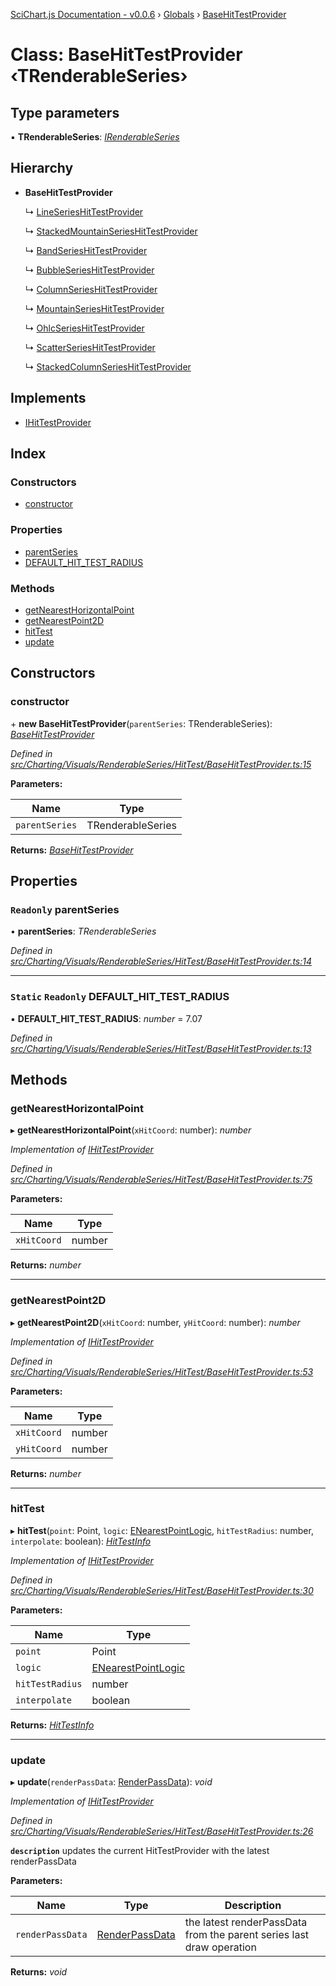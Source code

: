 [SciChart.js Documentation - v0.0.6](../README.md) › [Globals](../globals.md) › [BaseHitTestProvider](basehittestprovider.md)

# Class: BaseHitTestProvider ‹**TRenderableSeries**›

## Type parameters

▪ **TRenderableSeries**: *[IRenderableSeries](../interfaces/irenderableseries.md)*

## Hierarchy

* **BaseHitTestProvider**

  ↳ [LineSeriesHitTestProvider](lineserieshittestprovider.md)

  ↳ [StackedMountainSeriesHitTestProvider](stackedmountainserieshittestprovider.md)

  ↳ [BandSeriesHitTestProvider](bandserieshittestprovider.md)

  ↳ [BubbleSeriesHitTestProvider](bubbleserieshittestprovider.md)

  ↳ [ColumnSeriesHitTestProvider](columnserieshittestprovider.md)

  ↳ [MountainSeriesHitTestProvider](mountainserieshittestprovider.md)

  ↳ [OhlcSeriesHitTestProvider](ohlcserieshittestprovider.md)

  ↳ [ScatterSeriesHitTestProvider](scatterserieshittestprovider.md)

  ↳ [StackedColumnSeriesHitTestProvider](stackedcolumnserieshittestprovider.md)

## Implements

* [IHitTestProvider](../interfaces/ihittestprovider.md)

## Index

### Constructors

* [constructor](basehittestprovider.md#constructor)

### Properties

* [parentSeries](basehittestprovider.md#readonly-parentseries)
* [DEFAULT_HIT_TEST_RADIUS](basehittestprovider.md#static-readonly-default_hit_test_radius)

### Methods

* [getNearestHorizontalPoint](basehittestprovider.md#getnearesthorizontalpoint)
* [getNearestPoint2D](basehittestprovider.md#getnearestpoint2d)
* [hitTest](basehittestprovider.md#hittest)
* [update](basehittestprovider.md#update)

## Constructors

###  constructor

\+ **new BaseHitTestProvider**(`parentSeries`: TRenderableSeries): *[BaseHitTestProvider](basehittestprovider.md)*

*Defined in [src/Charting/Visuals/RenderableSeries/HitTest/BaseHitTestProvider.ts:15](https://github.com/ABTSoftware/SciChart.Dev/blob/ff9f38d289/Web/src/SciChart/src/Charting/Visuals/RenderableSeries/HitTest/BaseHitTestProvider.ts#L15)*

**Parameters:**

Name | Type |
------ | ------ |
`parentSeries` | TRenderableSeries |

**Returns:** *[BaseHitTestProvider](basehittestprovider.md)*

## Properties

### `Readonly` parentSeries

• **parentSeries**: *TRenderableSeries*

*Defined in [src/Charting/Visuals/RenderableSeries/HitTest/BaseHitTestProvider.ts:14](https://github.com/ABTSoftware/SciChart.Dev/blob/ff9f38d289/Web/src/SciChart/src/Charting/Visuals/RenderableSeries/HitTest/BaseHitTestProvider.ts#L14)*

___

### `Static` `Readonly` DEFAULT_HIT_TEST_RADIUS

▪ **DEFAULT_HIT_TEST_RADIUS**: *number* = 7.07

*Defined in [src/Charting/Visuals/RenderableSeries/HitTest/BaseHitTestProvider.ts:13](https://github.com/ABTSoftware/SciChart.Dev/blob/ff9f38d289/Web/src/SciChart/src/Charting/Visuals/RenderableSeries/HitTest/BaseHitTestProvider.ts#L13)*

## Methods

###  getNearestHorizontalPoint

▸ **getNearestHorizontalPoint**(`xHitCoord`: number): *number*

*Implementation of [IHitTestProvider](../interfaces/ihittestprovider.md)*

*Defined in [src/Charting/Visuals/RenderableSeries/HitTest/BaseHitTestProvider.ts:75](https://github.com/ABTSoftware/SciChart.Dev/blob/ff9f38d289/Web/src/SciChart/src/Charting/Visuals/RenderableSeries/HitTest/BaseHitTestProvider.ts#L75)*

**Parameters:**

Name | Type |
------ | ------ |
`xHitCoord` | number |

**Returns:** *number*

___

###  getNearestPoint2D

▸ **getNearestPoint2D**(`xHitCoord`: number, `yHitCoord`: number): *number*

*Implementation of [IHitTestProvider](../interfaces/ihittestprovider.md)*

*Defined in [src/Charting/Visuals/RenderableSeries/HitTest/BaseHitTestProvider.ts:53](https://github.com/ABTSoftware/SciChart.Dev/blob/ff9f38d289/Web/src/SciChart/src/Charting/Visuals/RenderableSeries/HitTest/BaseHitTestProvider.ts#L53)*

**Parameters:**

Name | Type |
------ | ------ |
`xHitCoord` | number |
`yHitCoord` | number |

**Returns:** *number*

___

###  hitTest

▸ **hitTest**(`point`: Point, `logic`: [ENearestPointLogic](../enums/enearestpointlogic.md), `hitTestRadius`: number, `interpolate`: boolean): *[HitTestInfo](hittestinfo.md)*

*Implementation of [IHitTestProvider](../interfaces/ihittestprovider.md)*

*Defined in [src/Charting/Visuals/RenderableSeries/HitTest/BaseHitTestProvider.ts:30](https://github.com/ABTSoftware/SciChart.Dev/blob/ff9f38d289/Web/src/SciChart/src/Charting/Visuals/RenderableSeries/HitTest/BaseHitTestProvider.ts#L30)*

**Parameters:**

Name | Type |
------ | ------ |
`point` | Point |
`logic` | [ENearestPointLogic](../enums/enearestpointlogic.md) |
`hitTestRadius` | number |
`interpolate` | boolean |

**Returns:** *[HitTestInfo](hittestinfo.md)*

___

###  update

▸ **update**(`renderPassData`: [RenderPassData](renderpassdata.md)): *void*

*Implementation of [IHitTestProvider](../interfaces/ihittestprovider.md)*

*Defined in [src/Charting/Visuals/RenderableSeries/HitTest/BaseHitTestProvider.ts:26](https://github.com/ABTSoftware/SciChart.Dev/blob/ff9f38d289/Web/src/SciChart/src/Charting/Visuals/RenderableSeries/HitTest/BaseHitTestProvider.ts#L26)*

**`description`** updates the current HitTestProvider with the latest renderPassData

**Parameters:**

Name | Type | Description |
------ | ------ | ------ |
`renderPassData` | [RenderPassData](renderpassdata.md) | the latest renderPassData from the parent series last draw operation  |

**Returns:** *void*
